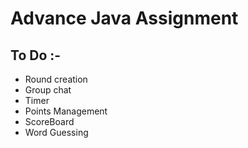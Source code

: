 # Advance Java Assignment

## To Do :-
- Round creation
- ⁠⁠Group chat
- Timer
- Points Management
- ScoreBoard
- Word Guessing
